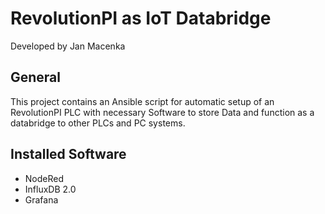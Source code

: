 # RevolutionPI as IoT Databridge

Developed by Jan Macenka

## General

This project contains an Ansible script for automatic setup of an RevolutionPI PLC with necessary Software to store Data and function as a databridge to other PLCs and PC systems.

## Installed Software

- NodeRed
- InfluxDB 2.0
- Grafana
